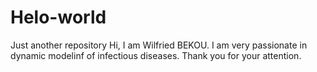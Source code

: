 # Helo-world
Just another repository
Hi,
I am Wilfried BEKOU. I am very passionate in dynamic modelinf of infectious diseases.
Thank you for your attention.
